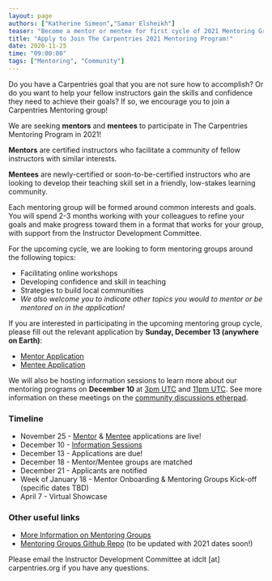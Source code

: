 ```yaml
---
layout: page
authors: ["Katherine Simeon","Samar Elsheikh"]
teaser: "Become a mentor or mentee for first cycle of 2021 Mentoring Groups!"
title: "Apply to Join The Carpentries 2021 Mentoring Program!"
date: 2020-11-25
time: "09:00:00"
tags: ["Mentoring", "Community"]
---
```

  
Do you have a Carpentries goal that you are not sure how to accomplish? Or do you want to help your fellow instructors gain the skills and confidence they need to achieve their goals? If so, we encourage you to join a Carpentries Mentoring group!  
  
We are seeking **mentors** and **mentees** to participate in The Carpentries Mentoring Program in 2021!  
  
**Mentors** are certified instructors who facilitate a community of fellow instructors with similar interests.   
  
**Mentees** are newly-certified or soon-to-be-certified instructors who are looking to develop their teaching skill set in a friendly, low-stakes learning community.   
  
Each mentoring group will be formed around common interests and goals. You will spend 2-3 months working with your colleagues to refine your goals and make progress toward them in a format that works for your group, with support from the Instructor Development Committee.  
  
For the upcoming cycle, we are looking to form mentoring groups around the following topics:  
* Facilitating online workshops  
* Developing confidence and skill in teaching  
* Strategies to build local communities  
* *We also welcome you to indicate other topics you would to mentor or be mentored on in the application!*  
  
If you are interested in participating in the upcoming mentoring group cycle, please fill out the relevant application by **Sunday, December 13 (anywhere on Earth)**:  
* [Mentor Application](https://forms.gle/cPQVdhbi7Kx84BVY7)  
* [Mentee Application](https://forms.gle/pRGYUu9WwpnBsWNF6)  
  

We will also be hosting information sessions to learn more about our mentoring programs on **December 10** at [3pm UTC](https://www.timeanddate.com/worldclock/fixedtime.html?msg=Info+Session+1+-+Carpentries+Mentoring+Group&iso=20201210T15&p1=1440&ah=1) and [11pm UTC](https://www.timeanddate.com/worldclock/fixedtime.html?msg=Info+Session+2+-+Carpentries+Mentoring+Group&iso=20201210T23&p1=1440&ah=1). See more information on these meetings on the [community discussions etherpad](https://pad.carpentries.org/community-discussions).  
  
### Timeline  
  
* November 25 - [Mentor](https://forms.gle/cPQVdhbi7Kx84BVY7) & [Mentee](https://forms.gle/pRGYUu9WwpnBsWNF6) applications are live!  
* December 10 - [Information Sessions](https://pad.carpentries.org/community-discussions)    
* December 13 - Applications are due!  
* December 18 - Mentor/Mentee groups are matched  
* December 21 - Applicants are notified  
* Week of January 18 - Mentor Onboarding & Mentoring Groups Kick-off (specific dates TBD)  
* April 7 - Virtual Showcase  
  
### Other useful links  
  
* [More Information on Mentoring Groups](https://docs.carpentries.org/topic_folders/instructor_development/mentoring_groups.html#)  
* [Mentoring Groups Github Repo](https://github.com/carpentries/instructor-development/tree/master/mentoring-groups) (to be updated with 2021 dates soon!)  
  

  
Please email the Instructor Development Committee at idclt [at] carpentries.org if you have any questions. 
